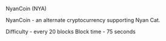 NyanCoin (NYA)

NyanCoin - an alternate cryptocurrency supporting Nyan Cat.

Difficulty - every 20 blocks
Block time - 75 seconds
